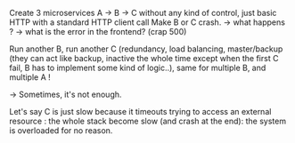 Create 3 microservices A -> B -> C without any kind of control, just basic HTTP with a standard HTTP client call Make B or C crash.
-> what happens ?
-> what is the error in the frontend? (crap 500)

Run another B, run another C (redundancy, load balancing, master/backup (they can act like backup, inactive the whole time except when the first C fail, B has to implement some kind of logic..), same for multiple B, and multiple A !

-> Sometimes, it's not enough.

Let's say C is just slow because it timeouts trying to access an external resource : the whole stack become slow (and crash at the end): the system is overloaded for no reason.






